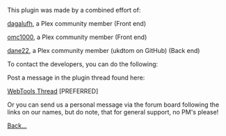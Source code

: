 This plugin was made by a combined effort of:

[dagalufh](https://forums.plex.tv/profile/dagalufh/), a Plex community member (Front end)

[omc1000](https://forums.plex.tv/profile/omc1000/), a Plex community member (Front end)

[dane22](https://forums.plex.tv/profile/dane22), a Plex community member (ukdtom on GitHub) (Back end)

To contact the developers, you can do the following:

Post a message in the plugin thread found here:

[WebTools Thread](https://forums.plex.tv/discussion/126254) [PREFERRED]

Or you can send us a personal message via the forum board following the links on our names, but do note, that for general support, no PM's please!


[Back...](https://github.com/dagalufh/WebTools.bundle/wiki)
